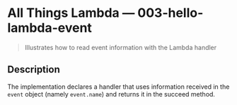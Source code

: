 # All Things Lambda &mdash; 003-hello-lambda-event
> Illustrates how to read event information with the Lambda handler

## Description
The implementation declares a handler that uses information received in the `event` object (namely `event.name`) and returns it in the succeed method.

